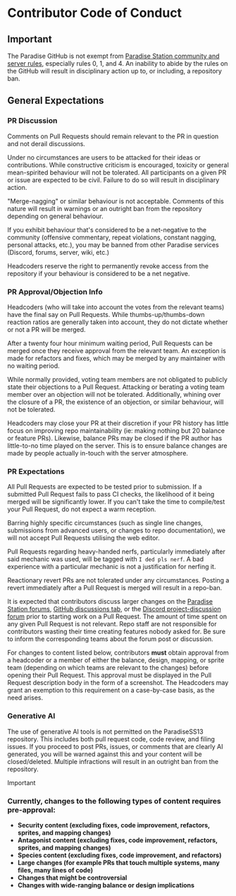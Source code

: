 # Contributor Code of Conduct

## Important

The Paradise GitHub is not exempt from [Paradise Station community and server rules][rules],
especially rules 0, 1, and 4. An inability to abide by the rules on the
GitHub will result in disciplinary action up to, or including, a repository ban.

[rules]: https://www.paradisestation.org/rules/

## General Expectations

### PR Discussion

Comments on Pull Requests should remain relevant to the PR in question and not
derail discussions.

Under no circumstances are users to be attacked for their ideas or
contributions. While constructive criticism is encouraged, toxicity or general
mean-spirited behaviour will not be tolerated. All participants on a given PR or
issue are expected to be civil. Failure to do so will result in disciplinary
action.

"Merge-nagging" or similar behaviour is not acceptable. Comments of this nature
will result in warnings or an outright ban from the repository depending on
general behaviour.

If you exhibit behaviour that's considered to be a net-negative to the community
(offensive commentary, repeat violations, constant nagging, personal attacks,
etc.), you may be banned from other Paradise services (Discord, forums, server,
wiki, etc.)

Headcoders reserve the right to permanently revoke access from the repository if
your behaviour is considered to be a net negative.

### PR Approval/Objection Info

Headcoders (who will take into account the votes from the relevant teams) have
the final say on Pull Requests. While thumbs-up/thumbs-down reaction ratios are
generally taken into account, they do not dictate whether or not a PR will be
merged.

After a twenty four hour minimum waiting period, Pull Requests can be merged
once they receive approval from the relevant team. An exception is made for
refactors and fixes, which may be merged by any maintainer with no waiting period.

While normally provided, voting team members are not obligated to publicly state
their objections to a Pull Request. Attacking or berating a voting team member
over an objection will not be tolerated. Additionally, whining over the closure
of a PR, the existence of an objection, or similar behaviour, will not be
tolerated.

Headcoders may close your PR at their discretion if your PR history has little
focus on improving repo maintainability (ie: making nothing but 20 balance or
feature PRs). Likewise, balance PRs may be closed if the PR author has
little-to-no time played on the server. This is to ensure balance changes are
made by people actually in-touch with the server atmosphere.

### PR Expectations

All Pull Requests are expected to be tested prior to submission. If a submitted
Pull Request fails to pass CI checks, the likelihood of it being merged will be
significantly lower. If you can't take the time to compile/test your Pull
Request, do not expect a warm reception.

Barring highly specific circumstances (such as single line changes, submissions
from advanced users, or changes to repo documentation), we will not accept Pull
Requests utilising the web editor.

Pull Requests regarding heavy-handed nerfs, particularly immediately after said
mechanic was used, will be tagged with `I ded pls nerf`. A bad experience with a
particular mechanic is not a justification for nerfing it.

Reactionary revert PRs are not tolerated under any circumstances. Posting a
revert immediately after a Pull Request is merged will result in a repo-ban.

It is expected that contributors discuss larger changes on the
[Paradise Station forums](https://www.paradisestation.org/forum/91-code-discussion/),
[GitHub discussions tab](https://github.com/ParadiseSS13/Paradise/discussions),
or the [Discord project-discussion forum](https://discord.com/channels/145533722026967040/1110966752898207824)
prior to starting work on a Pull Request. The amount of time spent on any given
Pull Request is not relevant. Repo staff are not responsible for contributors
wasting their time creating features nobody asked for. Be sure to inform the
corresponding teams about the forum post or discussion.

For changes to content listed below, contributors **must** obtain approval from
a headcoder or a member of either the balance, design, mapping, or sprite team
(depending on which teams are relevant to the changes) before opening their Pull
Request. This approval must be displayed in the Pull Request description body in
the form of a screenshot. The Headcoders may grant an exemption to this
requirement on a case-by-case basis, as the need arises.

### Generative AI

The use of generative AI tools is not permitted on the ParadiseSS13 repository. This includes both pull request code, code review, and filing issues. If you proceed to post PRs, issues, or comments that are clearly AI generated, you will be warned against this and your content will be closed/deleted. Multiple infractions will result in an outright ban from the repository.

<!-- Add a fixed link so that changing the heading name doesn't break the link. -->

<a id="types-of-changes-that-need-approval"></a>

> [!IMPORTANT]
>
> <h3>Currently, changes to the following types of content requires pre-approval:</h3>
>
> - **Security content (excluding fixes, code improvement, refactors, sprites, and mapping changes)**
> - **Antagonist content (excluding fixes, code improvement, refactors, sprites, and mapping changes)**
> - **Species content (excluding fixes, code improvement, and refactors)**
> - **Large changes (for example PRs that touch multiple systems, many files, many lines of code)**
> - **Changes that might be controversial**
> - **Changes with wide-ranging balance or design implications**
